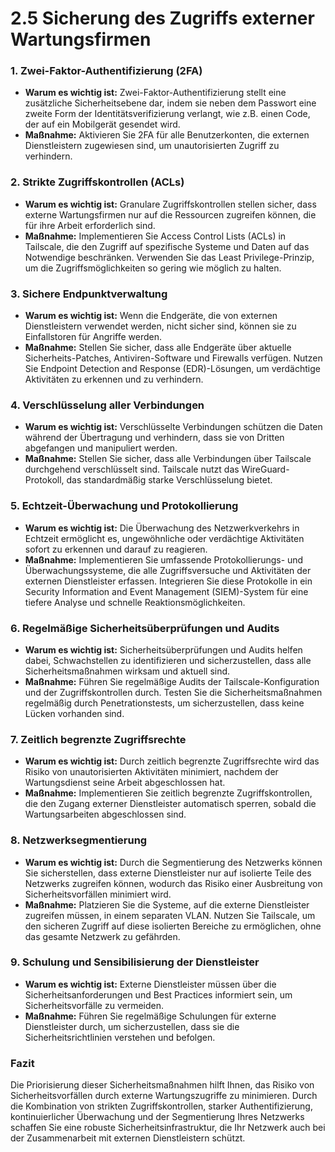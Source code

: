 # 2.5 Sicherung des Zugriffs externer Wartungsfirmen 

### 1. **Zwei-Faktor-Authentifizierung (2FA)**
- **Warum es wichtig ist:** Zwei-Faktor-Authentifizierung stellt eine zusätzliche Sicherheitsebene dar, indem sie neben dem Passwort eine zweite Form der Identitätsverifizierung verlangt, wie z.B. einen Code, der auf ein Mobilgerät gesendet wird.
- **Maßnahme:** Aktivieren Sie 2FA für alle Benutzerkonten, die externen Dienstleistern zugewiesen sind, um unautorisierten Zugriff zu verhindern.

### 2. **Strikte Zugriffskontrollen (ACLs)**
- **Warum es wichtig ist:** Granulare Zugriffskontrollen stellen sicher, dass externe Wartungsfirmen nur auf die Ressourcen zugreifen können, die für ihre Arbeit erforderlich sind.
- **Maßnahme:** Implementieren Sie Access Control Lists (ACLs) in Tailscale, die den Zugriff auf spezifische Systeme und Daten auf das Notwendige beschränken. Verwenden Sie das Least Privilege-Prinzip, um die Zugriffsmöglichkeiten so gering wie möglich zu halten.

### 3. **Sichere Endpunktverwaltung**
- **Warum es wichtig ist:** Wenn die Endgeräte, die von externen Dienstleistern verwendet werden, nicht sicher sind, können sie zu Einfallstoren für Angriffe werden.
- **Maßnahme:** Stellen Sie sicher, dass alle Endgeräte über aktuelle Sicherheits-Patches, Antiviren-Software und Firewalls verfügen. Nutzen Sie Endpoint Detection and Response (EDR)-Lösungen, um verdächtige Aktivitäten zu erkennen und zu verhindern.

### 4. **Verschlüsselung aller Verbindungen**
- **Warum es wichtig ist:** Verschlüsselte Verbindungen schützen die Daten während der Übertragung und verhindern, dass sie von Dritten abgefangen und manipuliert werden.
- **Maßnahme:** Stellen Sie sicher, dass alle Verbindungen über Tailscale durchgehend verschlüsselt sind. Tailscale nutzt das WireGuard-Protokoll, das standardmäßig starke Verschlüsselung bietet.

### 5. **Echtzeit-Überwachung und Protokollierung**
- **Warum es wichtig ist:** Die Überwachung des Netzwerkverkehrs in Echtzeit ermöglicht es, ungewöhnliche oder verdächtige Aktivitäten sofort zu erkennen und darauf zu reagieren.
- **Maßnahme:** Implementieren Sie umfassende Protokollierungs- und Überwachungssysteme, die alle Zugriffsversuche und Aktivitäten der externen Dienstleister erfassen. Integrieren Sie diese Protokolle in ein Security Information and Event Management (SIEM)-System für eine tiefere Analyse und schnelle Reaktionsmöglichkeiten.

### 6. **Regelmäßige Sicherheitsüberprüfungen und Audits**
- **Warum es wichtig ist:** Sicherheitsüberprüfungen und Audits helfen dabei, Schwachstellen zu identifizieren und sicherzustellen, dass alle Sicherheitsmaßnahmen wirksam und aktuell sind.
- **Maßnahme:** Führen Sie regelmäßige Audits der Tailscale-Konfiguration und der Zugriffskontrollen durch. Testen Sie die Sicherheitsmaßnahmen regelmäßig durch Penetrationstests, um sicherzustellen, dass keine Lücken vorhanden sind.

### 7. **Zeitlich begrenzte Zugriffsrechte**
- **Warum es wichtig ist:** Durch zeitlich begrenzte Zugriffsrechte wird das Risiko von unautorisierten Aktivitäten minimiert, nachdem der Wartungsdienst seine Arbeit abgeschlossen hat.
- **Maßnahme:** Implementieren Sie zeitlich begrenzte Zugriffskontrollen, die den Zugang externer Dienstleister automatisch sperren, sobald die Wartungsarbeiten abgeschlossen sind.

### 8. **Netzwerksegmentierung**
- **Warum es wichtig ist:** Durch die Segmentierung des Netzwerks können Sie sicherstellen, dass externe Dienstleister nur auf isolierte Teile des Netzwerks zugreifen können, wodurch das Risiko einer Ausbreitung von Sicherheitsvorfällen minimiert wird.
- **Maßnahme:** Platzieren Sie die Systeme, auf die externe Dienstleister zugreifen müssen, in einem separaten VLAN. Nutzen Sie Tailscale, um den sicheren Zugriff auf diese isolierten Bereiche zu ermöglichen, ohne das gesamte Netzwerk zu gefährden.

### 9. **Schulung und Sensibilisierung der Dienstleister**
- **Warum es wichtig ist:** Externe Dienstleister müssen über die Sicherheitsanforderungen und Best Practices informiert sein, um Sicherheitsvorfälle zu vermeiden.
- **Maßnahme:** Führen Sie regelmäßige Schulungen für externe Dienstleister durch, um sicherzustellen, dass sie die Sicherheitsrichtlinien verstehen und befolgen. 

### Fazit

Die Priorisierung dieser Sicherheitsmaßnahmen hilft Ihnen, das Risiko von Sicherheitsvorfällen durch externe Wartungszugriffe zu minimieren. Durch die Kombination von strikten Zugriffskontrollen, starker Authentifizierung, kontinuierlicher Überwachung und der Segmentierung Ihres Netzwerks schaffen Sie eine robuste Sicherheitsinfrastruktur, die Ihr Netzwerk auch bei der Zusammenarbeit mit externen Dienstleistern schützt.